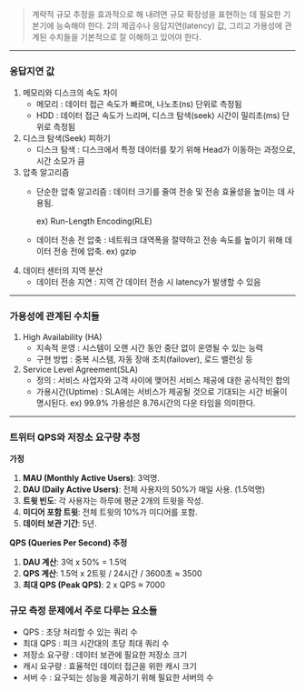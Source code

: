 > 계략적 규모 추정을 효과적으로 해 내려면 규모 확장성을 표현하는 데 필요한 기본기에 능숙해야 한다. 2의 제곱수나 응답지연(latency) 값, 그리고 가용성에 관계된 수치들을 기본적으로 잘 이해하고 있어야 한다.

---

### 응답지연 값

1. 메모리와 디스크의 속도 차이
    - 메모리 : 데이터 접근 속도가 빠르며, 나노초(ns) 단위로 측정됨
    - HDD : 데이터 접근 속도가 느리며, 디스크 탐색(seek) 시간이 밀리초(ms) 단위로 측정됨
2. 디스크 탐색(Seek) 피하기
    - 디스크 탐색 : 디스크에서 특정 데이터를 찾기 위해 Head가 이동하는 과정으로, 시간 소모가 큼
3. 압축 알고리즘
    - 단순한 압축 알고리즘 : 데이터 크기를 줄여 전송 및 전송 효율성을 높이는 데 사용됨.
        
        ex) Run-Length Encoding(RLE)
        
    - 데이터 전송 전 압축 : 네트워크 대역폭을 절약하고 전송 속도를 높이기 위해 데이터 전송 전에 압축. ex) gzip
4. 데이터 센터의 지역 분산
    - 데이터 전송 지연 : 지역 간 데이터 전송 시 latency가 발생할 수 있음

---

### 가용성에 관계된 수치들

1. High Availability (HA)
    - 지속적 운영 : 시스템이 오랜 시간 동안 중단 없이 운영될 수 있는 능력
    - 구현 방법 : 중복 시스템, 자동 장애 조치(failover), 로드 밸런싱 등
2. Service Level Agreement(SLA)
    - 정의 : 서비스 사업자와 고객 사이에 맺어진 서비스 제공에 대한 공식적인 합의
    - 가용시간(Uptime) : SLA에는 서비스가 제공될 것으로 기대되는 시간 비율이 명시된다. ex) 99.9% 가용성은 8.76시간의 다운 타임을 의미한다.

---

### 트위터 QPS와 저장소 요구량 추정

**가정**

1. **MAU (Monthly Active Users)**: 3억명.
2. **DAU (Daily Active Users)**: 전체 사용자의 50%가 매일 사용. (1.5억명)
3. **트윗 빈도**: 각 사용자는 하루에 평균 2개의 트윗을 작성.
4. **미디어 포함 트윗**: 전체 트윗의 10%가 미디어를 포함.
5. **데이터 보관 기간**: 5년.

**QPS (Queries Per Second) 추정**

1. **DAU 계산**: 3억 x 50% = 1.5억
2. **QPS 계산**: 1.5억 x 2트윗 / 24시간 / 3600초 ≈ 3500
3. **최대 QPS (Peak QPS)**: 2 x QPS ≈ 7000

### 규모 측정 문제에서 주로 다루는 요소들

- QPS : 초당 처리할 수 있는 쿼리 수
- 최대 QPS : 피크 시간대의 초당 최대 쿼리 수
- 저장소 요구량 : 데이터 보관에 필요한 저장소 크기
- 캐시 요구량 : 효율적인 데이터 접근을 위한 캐시 크기
- 서버 수 : 요구되는 성능을 제공하기 위해 필요한 서버의 수